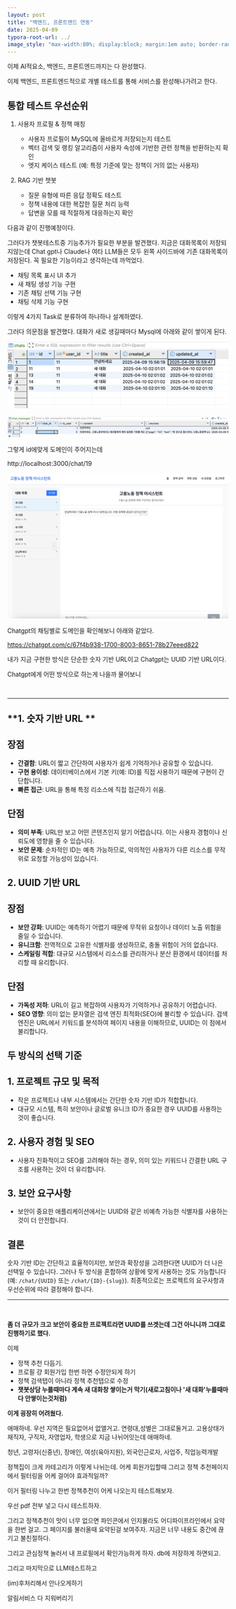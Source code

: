 ```yaml
---
layout: post
title: "백엔드, 프론트엔드 연동"
date: 2025-04-09
typora-root-url: ../
image_style: "max-width:80%; display:block; margin:1em auto; border-radius:10px; box-shadow:2px 2px 8px rgba(0,0,0,0.8);"
---
```




이제 AI적요소, 백엔드, 프론트엔드까지는 다 완성했다.

이제 백엔드, 프론트엔드적으로 개별 테스트를 통해 서비스를 완성해나가려고 한다.

## 통합 테스트 우선순위

1. 사용자 프로필 & 정책 매칭
   - 사용자 프로필이 MySQL에 올바르게 저장되는지 테스트
   - 벡터 검색 및 랭킹 알고리즘이 사용자 속성에 기반한 관련 정책을 반환하는지 확인
   - 엣지 케이스 테스트 (예: 특정 기준에 맞는 정책이 거의 없는 사용자)
   
2. RAG 기반 챗봇
   - 질문 유형에 따른 응답 정확도 테스트
   - 정책 내용에 대한 복잡한 질문 처리 능력
   - 답변을 모를 때 적절하게 대응하는지 확인
   
   



다음과 같이 진행예정이다. 

그러다가 챗봇테스트중 기능추가가 필요한 부분을 발견했다. 지금은 대화목록이 저장되지않는데 Chat gpt나 Claude나 여타 LLM들은 모두 왼쪽 사이드바에 기존 대화목록이 저장된다. 꼭 필요한 기능이라고 생각하는데 까먹었다.

- 채팅 목록 표시 UI 추가
- 새 채팅 생성 기능 구현
- 기존 채팅 선택 기능 구현
- 채팅 삭제 기능 구현

이렇게 4가지 Task로 분류하여 하나하나 설계하였다.



그러다 의문점을 발견했다. 대화가 새로 생길때마다 Mysql에 아래와 같이 쌓이게 된다.

![image-20250410120125953](/assets/img/image-20250410120125953.png)

![image-20250410120143966](/assets/img/image-20250410120143966.png)

그렇게 id에맞게 도메인이 주어지는데

http://localhost:3000/chat/19

![image-20250410115649466](/assets/img/image-20250410115649466.png)



Chatgpt의 채팅별로 도메인을 확인해보니 아래와 같았다.

https://chatgpt.com/c/67f4b938-1700-8003-8651-78b27eeed822

내가 지금 구현한 방식은 단순한 숫자 기반 URL이고 Chatgpt는 UUID 기반 URL이다. 

Chatgpt에게 어떤 방식으로 하는게 나을까 물어보니

<br>

---



## **1. 숫자 기반 URL **

## **장점**

- **간결함**: URL이 짧고 간단하여 사용자가 쉽게 기억하거나 공유할 수 있습니다.
- **구현 용이성**: 데이터베이스에서 기본 키(예: ID)를 직접 사용하기 때문에 구현이 간단합니다.
- **빠른 접근**: URL을 통해 특정 리소스에 직접 접근하기 쉬움.

## **단점**

- **의미 부족**: URL만 보고 어떤 콘텐츠인지 알기 어렵습니다. 이는 사용자 경험이나 신뢰도에 영향을 줄 수 있습니다.
- **보안 문제**: 순차적인 ID는 예측 가능하므로, 악의적인 사용자가 다른 리소스를 무작위로 요청할 가능성이 있습니다.

## **2. UUID 기반 URL**

## **장점**

- **보안 강화**: UUID는 예측하기 어렵기 때문에 무작위 요청이나 데이터 노출 위험을 줄일 수 있습니다.
- **유니크함**: 전역적으로 고유한 식별자를 생성하므로, 충돌 위험이 거의 없습니다.
- **스케일링 적합**: 대규모 시스템에서 리소스를 관리하거나 분산 환경에서 데이터를 처리할 때 유리합니다.

## **단점**

- **가독성 저하**: URL이 길고 복잡하여 사용자가 기억하거나 공유하기 어렵습니다.
- **SEO 영향**: 의미 없는 문자열은 검색 엔진 최적화(SEO)에 불리할 수 있습니다. 검색 엔진은 URL에서 키워드를 분석하여 페이지 내용을 이해하므로, UUID는 이 점에서 불리합니다.

## **두 방식의 선택 기준**

## **1. 프로젝트 규모 및 목적**

- 작은 프로젝트나 내부 시스템에서는 간단한 숫자 기반 ID가 적합합니다.
- 대규모 시스템, 특히 보안이나 글로벌 유니크 ID가 중요한 경우 UUID를 사용하는 것이 좋습니다.

## **2. 사용자 경험 및 SEO**

- 사용자 친화적이고 SEO를 고려해야 하는 경우, 의미 있는 키워드나 간결한 URL 구조를 사용하는 것이 더 유리합니다.

## **3. 보안 요구사항**

- 보안이 중요한 애플리케이션에서는 UUID와 같은 비예측 가능한 식별자를 사용하는 것이 더 안전합니다.

## 결론

숫자 기반 ID는 간단하고 효율적이지만, 보안과 확장성을 고려한다면 UUID가 더 나은 선택일 수 있습니다. 그러나 두 방식을 혼합하여 상황에 맞게 사용하는 것도 가능합니다(예: `/chat/{UUID}` 또는 `/chat/{ID}-{slug}`). 최종적으로는 프로젝트의 요구사항과 우선순위에 따라 결정해야 합니다.

---

<br>

**좀 더 규모가 크고 보안이 중요한 프로젝트라면 UUID를 쓰겟는데 그건 아니니까 그대로 진행하기로 했다.**



이제

- 정책 추천 다듬기.
- 프로필 걍 회원가입 한번 하면 수정안되게 하기
- 정책 검색탭이 아니라 정책 추천탭으로 수정
- **챗봇상담 누를때마다 계속 새 대화창 쌓이는거 막기(새로고침이나 '새 대화'누를때마다 안쌓이는것처럼)**

**이게 굉장히 어려웠다.**







애매하네. 우선 지역은 필요없어서 없앨거고. 연령대,성별은 그대로둘거고. 고용상태가 재직자, 구직자, 자영업자, 학생으로 지금 나뉘어잇는데 애매하네. 

청년, 고령자(신중년), 장애인, 여성(육아지원), 외국인근로자, 사업주, 직업능력개발

정책집이 크게 카테고리가 이렇게 나뉘는데. 어케 회원가입할때 그리고 정책 추천페이지에서 필터링을 어케 걸어야 효과적일까?



이거 필터링 나누고 한번 정책추천이 어케 나오는지 테스트해보자.



우선 pdf 전부 넣고 다시 테스트하자.





그리고 정책추천이 맛이 너무 없으면 파인콘에서 인지몰라도 어디파이프라인에서 요약을 한번 걸고.  그 페이지를 불러올때 요약된걸 보여주자. 지금은 너무 내용도 중간에 끊기고 불친절하다.



그리고 관심정책 눌러서 내 프로필에서 확인가능하게 하자. db에 저장하게 하면되고.



그리고 마지막으로 LLM테스트하고



(im)후처리해서 안나오게하기  

알림서비스 다 지워버리기









